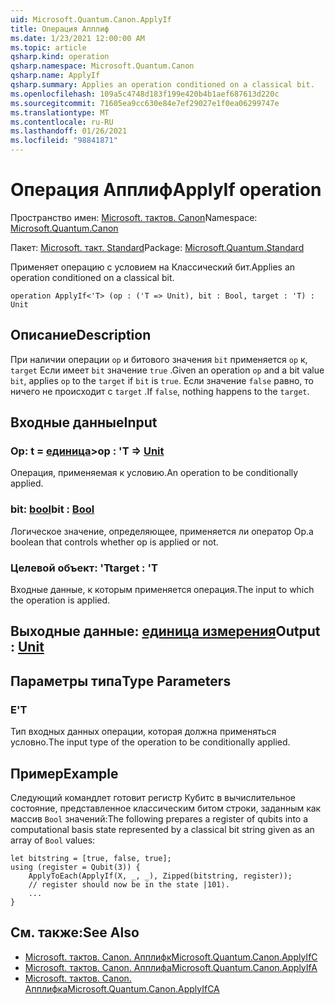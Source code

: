 ```yaml
---
uid: Microsoft.Quantum.Canon.ApplyIf
title: Операция Апплиф
ms.date: 1/23/2021 12:00:00 AM
ms.topic: article
qsharp.kind: operation
qsharp.namespace: Microsoft.Quantum.Canon
qsharp.name: ApplyIf
qsharp.summary: Applies an operation conditioned on a classical bit.
ms.openlocfilehash: 109a5c4748d183f199e420b4b1aef687613d220c
ms.sourcegitcommit: 71605ea9cc630e84e7ef29027e1f0ea06299747e
ms.translationtype: MT
ms.contentlocale: ru-RU
ms.lasthandoff: 01/26/2021
ms.locfileid: "98841871"
---
```

# <a name="applyif-operation"></a><span data-ttu-id="e917c-102">Операция Апплиф</span><span class="sxs-lookup"><span data-stu-id="e917c-102">ApplyIf operation</span></span>

<span data-ttu-id="e917c-103">Пространство имен: [Microsoft. тактов. Canon](xref:Microsoft.Quantum.Canon)</span><span class="sxs-lookup"><span data-stu-id="e917c-103">Namespace: [Microsoft.Quantum.Canon](xref:Microsoft.Quantum.Canon)</span></span>

<span data-ttu-id="e917c-104">Пакет: [Microsoft. такт. Standard](https://nuget.org/packages/Microsoft.Quantum.Standard)</span><span class="sxs-lookup"><span data-stu-id="e917c-104">Package: [Microsoft.Quantum.Standard](https://nuget.org/packages/Microsoft.Quantum.Standard)</span></span>


<span data-ttu-id="e917c-105">Применяет операцию с условием на Классический бит.</span><span class="sxs-lookup"><span data-stu-id="e917c-105">Applies an operation conditioned on a classical bit.</span></span>

```qsharp
operation ApplyIf<'T> (op : ('T => Unit), bit : Bool, target : 'T) : Unit
```


## <a name="description"></a><span data-ttu-id="e917c-106">Описание</span><span class="sxs-lookup"><span data-stu-id="e917c-106">Description</span></span>

<span data-ttu-id="e917c-107">При наличии операции `op` и битового значения `bit` применяется `op` к, `target` Если имеет `bit` значение `true` .</span><span class="sxs-lookup"><span data-stu-id="e917c-107">Given an operation `op` and a bit value `bit`, applies `op` to the `target` if `bit` is `true`.</span></span> <span data-ttu-id="e917c-108">Если значение `false` равно, то ничего не происходит с `target` .</span><span class="sxs-lookup"><span data-stu-id="e917c-108">If `false`, nothing happens to the `target`.</span></span>

## <a name="input"></a><span data-ttu-id="e917c-109">Входные данные</span><span class="sxs-lookup"><span data-stu-id="e917c-109">Input</span></span>

### <a name="op--t--unit"></a><span data-ttu-id="e917c-110">Op: t = [единица](xref:microsoft.quantum.lang-ref.unit)></span><span class="sxs-lookup"><span data-stu-id="e917c-110">op : 'T => [Unit](xref:microsoft.quantum.lang-ref.unit)</span></span> 

<span data-ttu-id="e917c-111">Операция, применяемая к условию.</span><span class="sxs-lookup"><span data-stu-id="e917c-111">An operation to be conditionally applied.</span></span>


### <a name="bit--bool"></a><span data-ttu-id="e917c-112">bit: [bool](xref:microsoft.quantum.lang-ref.bool)</span><span class="sxs-lookup"><span data-stu-id="e917c-112">bit : [Bool](xref:microsoft.quantum.lang-ref.bool)</span></span>

<span data-ttu-id="e917c-113">Логическое значение, определяющее, применяется ли оператор Op.</span><span class="sxs-lookup"><span data-stu-id="e917c-113">a boolean that controls whether op is applied or not.</span></span>


### <a name="target--t"></a><span data-ttu-id="e917c-114">Целевой объект: 'T</span><span class="sxs-lookup"><span data-stu-id="e917c-114">target : 'T</span></span>

<span data-ttu-id="e917c-115">Входные данные, к которым применяется операция.</span><span class="sxs-lookup"><span data-stu-id="e917c-115">The input to which the operation is applied.</span></span>



## <a name="output--unit"></a><span data-ttu-id="e917c-116">Выходные данные: [единица измерения](xref:microsoft.quantum.lang-ref.unit)</span><span class="sxs-lookup"><span data-stu-id="e917c-116">Output : [Unit](xref:microsoft.quantum.lang-ref.unit)</span></span>



## <a name="type-parameters"></a><span data-ttu-id="e917c-117">Параметры типа</span><span class="sxs-lookup"><span data-stu-id="e917c-117">Type Parameters</span></span>

### <a name="t"></a><span data-ttu-id="e917c-118">Е</span><span class="sxs-lookup"><span data-stu-id="e917c-118">'T</span></span>

<span data-ttu-id="e917c-119">Тип входных данных операции, которая должна применяться условно.</span><span class="sxs-lookup"><span data-stu-id="e917c-119">The input type of the operation to be conditionally applied.</span></span>

## <a name="example"></a><span data-ttu-id="e917c-120">Пример</span><span class="sxs-lookup"><span data-stu-id="e917c-120">Example</span></span>

<span data-ttu-id="e917c-121">Следующий командлет готовит регистр Кубитс в вычислительное состояние, представленное классическим битом строки, заданным как массив `Bool` значений:</span><span class="sxs-lookup"><span data-stu-id="e917c-121">The following prepares a register of qubits into a computational basis state represented by a classical bit string given as an array of `Bool` values:</span></span>

```qsharp
let bitstring = [true, false, true];
using (register = Qubit(3)) {
    ApplyToEach(ApplyIf(X, _, _), Zipped(bitstring, register));
    // register should now be in the state |101⟩.
    ...
}
```

## <a name="see-also"></a><span data-ttu-id="e917c-122">См. также:</span><span class="sxs-lookup"><span data-stu-id="e917c-122">See Also</span></span>

- [<span data-ttu-id="e917c-123">Microsoft. тактов. Canon. Апплифк</span><span class="sxs-lookup"><span data-stu-id="e917c-123">Microsoft.Quantum.Canon.ApplyIfC</span></span>](xref:Microsoft.Quantum.Canon.ApplyIfC)
- [<span data-ttu-id="e917c-124">Microsoft. тактов. Canon. Апплифа</span><span class="sxs-lookup"><span data-stu-id="e917c-124">Microsoft.Quantum.Canon.ApplyIfA</span></span>](xref:Microsoft.Quantum.Canon.ApplyIfA)
- [<span data-ttu-id="e917c-125">Microsoft. тактов. Canon. Апплифка</span><span class="sxs-lookup"><span data-stu-id="e917c-125">Microsoft.Quantum.Canon.ApplyIfCA</span></span>](xref:Microsoft.Quantum.Canon.ApplyIfCA)